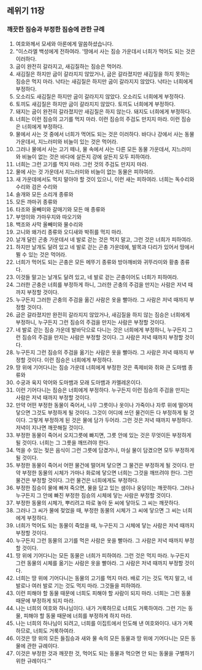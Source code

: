 ## 레위기 11장

### 깨끗한 짐승과 부정한 짐승에 관한 규례
1. 여호와께서 모세와 아론에게 말씀하셨습니다.
2. "이스라엘 백성에게 전하여라. '땅에서 사는 짐승 가운데서 너희가 먹어도 되는 것은 이러하다.
3. 굽이 완전히 갈라지고, 새김질하는 짐승은 먹어라.
4. 새김질은 하지만 굽이 갈라지지 않았거나, 굽은 갈라졌지만 새김질을 하지 못하는 짐승은 먹지 마라. 낙타는 새김질은 하지만 굽이 갈라지지 않았다. 낙타는 너희에게 부정하다.
5. 오소리도 새김질은 하지만 굽이 갈라지지 않았다. 오소리도 너희에게 부정하다.
6. 토끼도 새김질은 하지만 굽이 갈라지지 않았다. 토끼도 너희에게 부정하다.
7. 돼지는 굽이 완전히 갈라졌지만 새김질은 하지 않는다. 돼지도 너희에게 부정하다.
8. 너희는 이런 짐승의 고기를 먹지 마라. 이런 짐승의 주검도 만지지 마라. 이런 짐승은 너희에게 부정하다.
9. 물에서 사는 것 중에서 너희가 먹어도 되는 것은 이러하다. 바다나 강에서 사는 동물 가운데서, 지느러미와 비늘이 있는 것은 먹어라.
10. 그러나 물에서 사는 고기 떼나, 물 속에서 사는 다른 모든 동물 가운데서, 지느러미와 비늘이 없는 것은 바다에 살든지 강에 살든지 모두 피하여라.
11. 너희는 그런 고기를 먹지 마라. 그런 것의 주검도 만지지 마라.
12. 물에 사는 것 가운데서 지느러미와 비늘이 없는 동물은 피하여라.
13. 새 가운데에서도 먹지 말아야 할 것이 있으니, 이런 새는 피하여라. 너희는 독수리와 수리와 검은 수리와
14. 솔개와 모든 소리개 종류와
15. 모든 까마귀 종류와
16. 타조와 올빼미와 갈매기와 모든 매 종류와
17. 부엉이와 가마우지와 따오기와
18. 백조와 사막 올빼미와 물수리와
19. 고니와 왜가리 종류와 오디새와 박쥐를 먹지 마라.
20. 날개 달린 곤충 가운데서 네 발로 걷는 것은 먹지 말고, 그런 것은 너희가 피하여라.
21. 하지만 날개도 달려 있고 네 발로 걷는 곤충 가운데에, 발목과 다리가 있어서 땅에서 뛸 수 있는 것은 먹어라.
22. 너희가 먹어도 되는 곤충은 모든 메뚜기 종류와 방아깨비와 귀뚜라미와 황충 종류다.
23. 이것들 말고는 날개도 달려 있고, 네 발로 걷는 곤충이어도 너희가 피하여라.
24. 그러한 곤충은 너희를 부정하게 하니, 그러한 곤충의 주검을 만지는 사람은 저녁 때까지 부정할 것이다.
25. 누구든지 그러한 곤충의 주검을 옮긴 사람은 옷을 빨아라. 그 사람은 저녁 때까지 부정할 것이다.
26. 굽은 갈라졌지만 완전히 갈라지지 않았거나, 새김질을 하지 않는 짐승은 너희에게 부정하니, 누구든지 그런 짐승의 주검을 만지는 사람은 부정할 것이다.
27. 네 발로 걷는 짐승 가운데 발바닥으로 다니는 것은 너희에게 부정하니, 누구든지 그런 짐승의 주검을 만지는 사람은 부정할 것이다. 그 사람은 저녁 때까지 부정할 것이다.
28. 누구든지 그런 짐승의 주검을 옮기는 사람은 옷을 빨아라. 그 사람은 저녁 때까지 부정할 것이다. 이런 짐승은 너희에게 부정하다.
29. 땅 위에 기어다니는 짐승 가운데 너희에게 부정한 것은 족제비와 쥐와 큰 도마뱀 종류와
30. 수궁과 육지 악어와 도마뱀과 모래 도마뱀과 카멜레온이다.
31. 이런 기어다니는 짐승은 너희에게 부정하다. 누구든지 이런 짐승의 주검을 만지는 사람은 저녁 때까지 부정할 것이다.
32. 만약 어떤 부정한 동물이 죽어서, 나무 그릇이나 옷이나 가죽이나 자루 위에 떨어져 닿으면 그것도 부정하게 될 것이다. 그것이 어디에 쓰던 물건이든 다 부정하게 될 것이다. 그렇게 부정하게 된 것은 물에 담가 두어라. 그런 것은 저녁 때까지 부정하다. 저녁이 지나면 깨끗해질 것이다.
33. 부정한 동물이 죽어서 오지그릇에 빠지면, 그릇 안에 있는 것은 무엇이든 부정하게 될 것이다. 너희는 그 그릇을 깨뜨려야 한다.
34. 먹을 수 있는 젖은 음식이 그런 그릇에 담겼거나, 마실 물이 담겼으면 모두 부정하게 될 것이다.
35. 부정한 동물이 죽어서 어떤 물건에 떨어져 닿으면 그 물건은 부정하게 될 것이다. 만약 부정한 동물의 시체가 가마나 화로에 닿으면 너희는 그것을 깨뜨려야 한다. 그런 물건은 부정할 것이다. 그런 물건은 너희에게도 부정하다.
36. 부정한 짐승이 물에 빠져 죽으면, 물을 담고 있는 샘이나 웅덩이는 깨끗하다. 그러나 누구든지 그 안에 빠진 부정한 짐승의 시체에 닿는 사람은 부정할 것이다.
37. 부정한 동물의 시체가, 뿌리려고 따로 놓아 둔 씨에 닿아도 그 씨는 깨끗하다.
38. 그러나 그 씨가 물에 젖었을 때, 부정한 동물의 시체가 그 씨에 닿으면 그 씨는 너희에게 부정하다.
39. 너희가 먹어도 되는 동물이 죽었을 때, 누구든지 그 시체에 닿는 사람은 저녁 때까지 부정할 것이다.
40. 누구든지 그런 동물의 고기를 먹은 사람은 옷을 빨아라. 그 사람은 저녁 때까지 부정할 것이다.
41. 땅 위에 기어다니는 모든 동물은 너희가 피하여라. 그런 것은 먹지 마라. 누구든지 그런 동물의 시체를 옮기는 사람은 옷을 빨아라. 그 사람은 저녁 때까지 부정할 것이다.
42. 너희는 땅 위에 기어다니는 동물의 고기를 먹지 마라. 배로 기는 것도 먹지 말고, 네 발로나 여러 발로 기는 것도 먹지 마라. 그것들을 피하여라.
43. 이런 피해야 할 동물 때문에 너희도 피해야 할 사람이 되지 마라. 너희는 그런 동물 때문에 부정하게 되지 마라.
44. 나는 너희의 여호와 하나님이다. 내가 거룩하므로 너희도 거룩하여라. 그런 기는 동물, 피해야 할 동물 때문에 너희를 부정하게 하지 마라.
45. 나는 너희의 하나님이 되려고, 너희를 이집트에서 인도해 낸 여호와이다. 내가 거룩하므로, 너희도 거룩하여라.
46. 이것은 땅 위의 모든 들짐승과 새와 물 속의 모든 동물과 땅 위에 기어다니는 모든 동물에 관한 규례이다.
47. 이것은 부정한 것과 깨끗한 것, 먹어도 되는 동물과 먹으면 안 되는 동물을 구별하기 위한 규례이다.'"